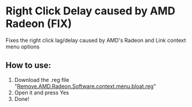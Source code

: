 # Right Click Delay caused by AMD Radeon (FIX)
Fixes the right click lag/delay caused by AMD's Radeon and Link context menu options 

## How to use:

1. Download the .reg file "[Remove.AMD.Radeon.Software.context.menu.bloat.reg](https://github.com/Neurovocal/AMD-Radeon-Right-Click-Delay-FIX/releases/download/1.0.0/Remove.AMD.Radeon.Software.context.menu.bloat.reg)"
2. Open it and press Yes
3. Done!
